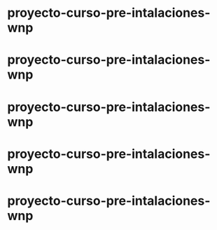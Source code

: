 # proyecto-curso-pre-intalaciones-wnp
# proyecto-curso-pre-intalaciones-wnp
# proyecto-curso-pre-intalaciones-wnp
# proyecto-curso-pre-intalaciones-wnp
# proyecto-curso-pre-intalaciones-wnp
